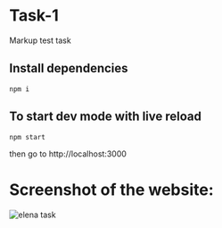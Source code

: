 # Task-1

Markup test task

## Install dependencies

```
npm i
```

## To start dev mode with live reload

```
npm start
```

then go to http://localhost:3000

# Screenshot of the website:

![elena task](https://user-images.githubusercontent.com/17711411/45970013-0a69a080-c03e-11e8-98a7-d550052fa1e9.png)
